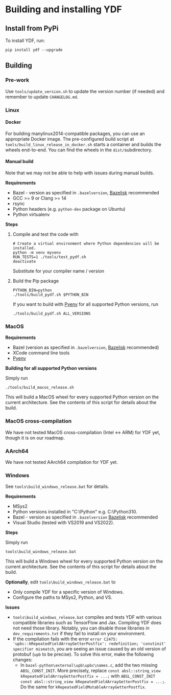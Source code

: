 # Building and installing YDF

## Install from PyPi

To install YDF, run:

```
pip install ydf --upgrade
```

## Building

### Pre-work

Use `tools/update_version.sh` to update the version number (if needed) and
remember to update `CHANGELOG.md`.

### Linux

#### Docker

For building manylinux2014-compatible packages, you can use an appropriate
Docker image. The pre-configured build script at
`tools/build_linux_release_in_docker.sh` starts a container and builds the
wheels end-to-end. You can find the wheels in the `dist/`subdirectory.

#### Manual build

Note that we may not be able to help with issues during manual builds.

**Requirements**

*   Bazel - version as specified in `.bazelversion`,
    [Bazelisk](https://github.com/bazelbuild/bazelisk) recommended
*   GCC >= 9 or Clang >= 14
*   rsync
*   Python headers (e.g. `python-dev` package on Ubuntu)
*   Python virtualenv

**Steps**

1.  Compile and test the code with

    ```shell
    # Create a virtual environment where Python dependencies will be installed.
    python -m venv myvenv
    RUN_TESTS=1 ./tools/test_pydf.sh
    deactivate
    ```

    Substitute for your compiler name / version

1.  Build the Pip package

    ```shell
    PYTHON_BIN=python
    ./tools/build_pydf.sh $PYTHON_BIN
    ```

    If you want to build with [Pyenv](https://github.com/pyenv/pyenv) for all
    supported Python versions, run

    ```shell
    ./tools/build_pydf.sh ALL_VERSIONS
    ```

### MacOS

**Requirements**

*   Bazel (version as specified in `.bazelversion`,
    [Bazelisk](https://github.com/bazelbuild/bazelisk) recommended)
*   XCode command line tools
*   [Pyenv](https://github.com/pyenv/pyenv)

**Building for all supported Python versions**

Simply run

```shell
./tools/build_macos_release.sh
```

This will build a MacOS wheel for every supported Python version on the current
architecture. See the contents of this script for details about the build.

### MacOS cross-compilation

We have not tested MacOS cross-compilation (Intel <-> ARM) for YDF yet, though
it is on our roadmap.

### AArch64

We have not tested AArch64 compilation for YDF yet.

### Windows

See `tools\build_windows_release.bat` for details.

**Requirements**

-   MSys2
-   Python versions installed in "C:\Python<version>" e.g. C:\Python310.
-   Bazel - version as specified in `.bazelversion`
    [Bazelisk](https://github.com/bazelbuild/bazelisk) recommended
-   Visual Studio (tested with VS2019 and VS2022).

**Steps**

Simply run

```shell
tools\build_windows_release.bat
```

This will build a Windows wheel for every supported Python version on the
current architecture. See the contents of this script for details about the
build.

**Optionally**, edit `tools\build_windows_release.bat` to

-   Only compile YDF for a specific version of Windows.
-   Configure the paths to MSys2, Python, and VS.

**Issues**

-   `tools\build_windows_release.bat` compiles and tests YDF with various
    compatible libraries such as TensorFlow and Jax. Compiling YDF does not need
    those library. Notably, you can disable those libraries in
    `dev_requirements.txt` if they fail to install on your environment.
-   If the compilation fails with the error `error C2475:
    'upbc::kRepeatedFieldArrayGetterPostfix': redefinition; 'constinit'
    specifier mismatch`, you are seeing an issue caused by an old version of
    protobuf (`upb` to be precise). To solve this error, make the following
    changes:
    -   In `bazel-python\external\upb\upbc\names.c`, add the two missing
        `ABSL_CONST_INIT`. More precisely, replace `const absl::string_view
        kRepeatedFieldArrayGetterPostfix = ...;` with `ABSL_CONST_INIT const
        absl::string_view kRepeatedFieldArrayGetterPostfix = ...;`. Do the same
        for `kRepeatedFieldMutableArrayGetterPostfix`.
